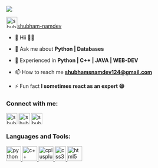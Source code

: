 ![](https://komarev.com/ghpvc/?username=your-github-shubham-namdev&style=for-the-badge)


<p align="left"> <a href="https://leetcode.com/shubham-namdev/" target="blank"><img src="https://leetcode.com/static/images/LeetCode_logo_rvs.png" alt="shubham-namdev" height="30" width="30" />shubham-namdev</a> </p>

- 🔭 Hii 👋🏻
- 💬 Ask me about **Python | Databases**
- 💬 Experienced in **Python | C++ | JAVA | WEB-DEV**

- 📫 How to reach me **shubhamsnamdev124@gmail.com**

- ⚡ Fun fact **I sometimes react as an expert 😄**
<h3 align="left">Connect with me:</h3>
<p align="left">
<a href="https://twitter.com/shubham_1_" target="blank"><img align="center" src="https://cdn4.iconfinder.com/data/icons/social-media-icons-the-circle-set/48/twitter_circle-512.png" alt="shubham_1_" height="30" width="30" /></a>
<a href="https://instagram.com/shubham.namdev.1" target="blank"><img align="center" src="https://upload.wikimedia.org/wikipedia/commons/thumb/a/a5/Instagram_icon.png/1024px-Instagram_icon.png" alt="shubham.namdev.1" height="30" width="30" /></a>
<a href="https://www.codechef.com/users/shubham_2023" target="blank"><img align="center" src="https://cdn.jsdelivr.net/npm/simple-icons@3.1.0/icons/codechef.svg" alt="shubham_2023" height="30" width="30" /></a>
</p>
<h3 align="left">Languages and Tools:</h3>
<p align="left"> 
<a href="https://www.python.org" target="_blank"> <img src="https://upload.wikimedia.org/wikipedia/commons/thumb/c/c3/Python-logo-notext.svg/1869px-Python-logo-notext.svg.png" alt="python" width="40" height="40"/> </a>
<a href="https://www.cprogramming.com/" target="_blank"> <img src="https://cdn.worldvectorlogo.com/logos/c-1.svg" alt="c++" width="40" height="40"/> </a> 
<a href="https://www.w3schools.com/cpp/" target="_blank"> <img src="https://w7.pngwing.com/pngs/46/626/png-transparent-c-logo-the-c-programming-language-computer-icons-computer-programming-source-code-programming-miscellaneous-template-blue.png" alt="cplusplus" width="40" height="40"/> </a> 
<a href="https://www.w3schools.com/css/" target="_blank"> <img src="https://www.freepnglogos.com/uploads/html5-logo-png/html5-logo-opencode-css-8.png" alt="css3" width="30" height="40"/> </a> 
<a href="https://www.w3.org/html/" target="_blank"> <img src="https://upload.wikimedia.org/wikipedia/commons/thumb/6/61/HTML5_logo_and_wordmark.svg/2048px-HTML5_logo_and_wordmark.svg.png" alt="html5" width="40" height="40"/> </a> </p>
